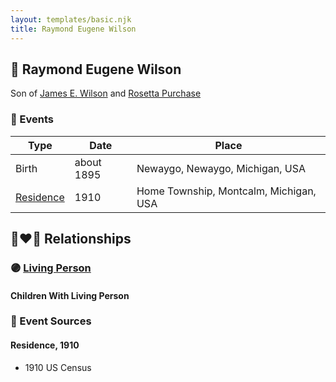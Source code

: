 ```yaml
---
layout: templates/basic.njk
title: Raymond Eugene Wilson
---
```

## 🔵 Raymond Eugene Wilson

Son of [James E. Wilson](/people/5/54950695) and [Rosetta Purchase](/people/2/27770192)

### 📆 Events

Type | Date | Place
------ | ------ | ------
Birth | about 1895 | Newaygo, Newaygo, Michigan, USA
[Residence](#event-1) | 1910 | Home Township, Montcalm, Michigan, USA

## 👩‍❤️‍👨 Relationships

### 🟣 [Living Person](/people/1/15065382)

#### Children With Living Person
### 📰 Event Sources

#### <a id="event-1"></a> Residence, 1910
* 1910 US Census